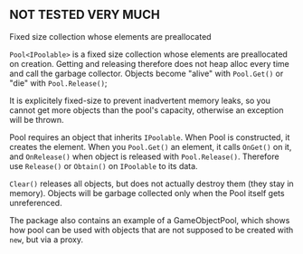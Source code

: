 ## NOT TESTED VERY MUCH

Fixed size collection whose elements are preallocated

`Pool<IPoolable>` is a fixed size collection whose elements are preallocated on creation.
Getting and releasing therefore does not heap alloc every time and call the garbage collector.
Objects become "alive" with `Pool.Get()` or "die" with `Pool.Release()`;

It is explicitely fixed-size to prevent inadvertent memory leaks, 
so you cannot get more objects than the pool's capacity, otherwise an exception will be thrown.

Pool requires an object that inherits `IPoolable`.
When Pool is constructed, it creates the element.
When you `Pool.Get()` an element, it calls `OnGet()` on it, and `OnRelease()` when object is released with `Pool.Release()`.
Therefore use `Release()` or `Obtain()` on `IPoolable` to its data.

`Clear()` releases all objects, but does not actually destroy them (they stay in memory).
Objects will be garbage collected only when the Pool itself gets unreferenced.

The package also contains an example of a GameObjectPool, which shows how pool can be used with objects that are not supposed to be created with `new`, but via a proxy.

